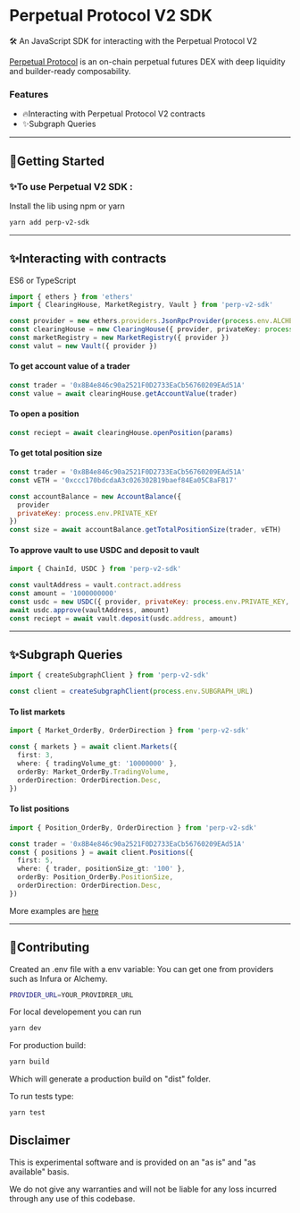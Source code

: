 # Perpetual Protocol V2 SDK

🛠 An JavaScript SDK for interacting with the Perpetual Protocol V2

[Perpetual Protocol](https://perp.com/) is an on-chain perpetual futures DEX with deep liquidity and builder-ready composability.

### Features

- 🔥Interacting with Perpetual Protocol V2 contracts
- ✨Subgraph Queries

---

## 💁Getting Started

### ✨To use Perpetual V2 SDK :

Install the lib using npm or yarn

```bash
yarn add perp-v2-sdk
```

---

## ✨Interacting with contracts

ES6 or TypeScript

```typescript
import { ethers } from 'ethers'
import { ClearingHouse, MarketRegistry, Vault } from 'perp-v2-sdk'

const provider = new ethers.providers.JsonRpcProvider(process.env.ALCHEMY_API_KEY)
const clearingHouse = new ClearingHouse({ provider, privateKey: process.env.PRIVATE_KEY })
const marketRegistry = new MarketRegistry({ provider })
const valut = new Vault({ provider })
```

#### To get account value of a trader

```javascript
const trader = '0x8B4e846c90a2521F0D2733EaCb56760209EAd51A'
const value = await clearingHouse.getAccountValue(trader)
```

#### To open a position

```javascript
const reciept = await clearingHouse.openPosition(params)
```

#### To get total position size

```javascript
const trader = '0x8B4e846c90a2521F0D2733EaCb56760209EAd51A'
const vETH = '0xccc170bdcdaA3c026302B19baef84Ea05C8aFB17'

const accountBalance = new AccountBalance({
  provider
  privateKey: process.env.PRIVATE_KEY
})
const size = await accountBalance.getTotalPositionSize(trader, vETH)
```

#### To approve vault to use USDC and deposit to vault

```javascript
import { ChainId, USDC } from 'perp-v2-sdk'

const vaultAddress = vault.contract.address
const amount = '1000000000'
const usdc = new USDC({ provider, privateKey: process.env.PRIVATE_KEY, chainId: ChainId.Optimism })
await usdc.approve(vaultAddress, amount)
const reciept = await vault.deposit(usdc.address, amount)
```

---

## ✨Subgraph Queries

```typescript
import { createSubgraphClient } from 'perp-v2-sdk'

const client = createSubgraphClient(process.env.SUBGRAPH_URL)
```

#### To list markets

```typescript
import { Market_OrderBy, OrderDirection } from 'perp-v2-sdk'

const { markets } = await client.Markets({
  first: 3,
  where: { tradingVolume_gt: '10000000' },
  orderBy: Market_OrderBy.TradingVolume,
  orderDirection: OrderDirection.Desc,
})
```

#### To list positions

```typescript
import { Position_OrderBy, OrderDirection } from 'perp-v2-sdk'

const trader = '0x8B4e846c90a2521F0D2733EaCb56760209EAd51A'
const { positions } = await client.Positions({
  first: 5,
  where: { trader, positionSize_gt: '100' },
  orderBy: Position_OrderBy.PositionSize,
  orderDirection: OrderDirection.Desc,
})
```

More examples are [here](./src/subgraph/examples/)

---

## 🔧Contributing

Created an .env file with a env variable:
You can get one from providers such as Infura or Alchemy.

```bash
PROVIDER_URL=YOUR_PROVIDRER_URL
```

For local developement you can run

```bash
yarn dev
```

For production build:

```bash
yarn build
```

Which will generate a production build on "dist" folder.

To run tests type:

```bash
yarn test
```

## Disclaimer

This is experimental software and is provided on an "as is" and "as available" basis.

We do not give any warranties and will not be liable for any loss incurred through any use of this codebase.

